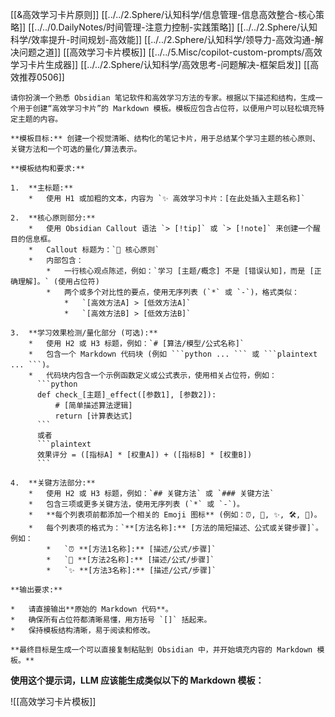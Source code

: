 [[&高效学习卡片原则]]
[[../../2.Sphere/认知科学/信息管理-信息高效整合-核心策略]]
[[../../0.DailyNotes/时间管理-注意力控制-实践策略]]
[[../../2.Sphere/认知科学/效率提升-时间规划-高效能]]
[[../../2.Sphere/认知科学/领导力-高效沟通-解决问题之道]]
[[高效学习卡片模板]]
[[../../5.Misc/copilot-custom-prompts/高效学习卡片生成器]]
[[../../2.Sphere/认知科学/高效思考-问题解决-框架启发]]
[[高效推荐0506]]

````text
请你扮演一个熟悉 Obsidian 笔记软件和高效学习方法的专家。根据以下描述和结构，生成一个用于创建“高效学习卡片”的 Markdown 模板。模板应包含占位符，以便用户可以轻松填充特定主题的内容。

**模板目标:** 创建一个视觉清晰、结构化的笔记卡片，用于总结某个学习主题的核心原则、关键方法和一个可选的量化/算法表示。

**模板结构和要求:**

1.  **主标题:**
    *   使用 H1 或加粗的文本，内容为 `✨ 高效学习卡片：[在此处插入主题名称]`

2.  **核心原则部分:**
    *   使用 Obsidian Callout 语法 `> [!tip]` 或 `> [!note]` 来创建一个醒目的信息框。
    *   Callout 标题为：`🌱 核心原则`
    *   内部包含：
        *   一行核心观点陈述，例如：`学习 [主题/概念] 不是 [错误认知]，而是 [正确理解]。` (使用占位符)
        *   两个或多个对比性的要点，使用无序列表 (`*` 或 `-`)，格式类似：
            *   `[高效方法A] > [低效方法A]`
            *   `[高效方法B] > [低效方法B]`

3.  **学习效果检测/量化部分 (可选):**
    *   使用 H2 或 H3 标题，例如：`# [算法/模型/公式名称]`
    *   包含一个 Markdown 代码块 (例如 ```python ... ``` 或 ```plaintext ... ```)。
    *   代码块内包含一个示例函数定义或公式表示，使用相关占位符，例如：
      ```python
      def check_[主题]_effect([参数1], [参数2]):
          # [简单描述算法逻辑]
          return [计算表达式]
      ```
      或者
      ```plaintext
      效果评分 = ([指标A] * [权重A]) + ([指标B] * [权重B])
      ```

4.  **关键方法部分:**
    *   使用 H2 或 H3 标题，例如：`## 关键方法` 或 `### 关键方法`
    *   包含三项或更多关键方法，使用无序列表 (`*` 或 `-`)。
    *   **每个列表项前都添加一个相关的 Emoji 图标** (例如：⏰, 🧠, ✨, 🛠️, 🔗)。
    *   每个列表项的格式为：`**[方法名称]:** [方法的简短描述、公式或关键步骤]`。例如：
        *   `⏰ **[方法1名称]:** [描述/公式/步骤]`
        *   `🧠 **[方法2名称]:** [描述/公式/步骤]`
        *   `✨ **[方法3名称]:** [描述/公式/步骤]`

**输出要求:**

*   请直接输出**原始的 Markdown 代码**。
*   确保所有占位符都清晰易懂，用方括号 `[]` 括起来。
*   保持模板结构清晰，易于阅读和修改。

**最终目标是生成一个可以直接复制粘贴到 Obsidian 中，并开始填充内容的 Markdown 模板。**
````

**使用这个提示词，LLM 应该能生成类似以下的 Markdown 模板：**

![[高效学习卡片模板]]